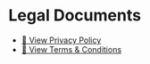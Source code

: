 # Legal Documents

- [📃 View Privacy Policy](privacy-policy.md)
- [📜 View Terms & Conditions](terms-and-conditions.md)
